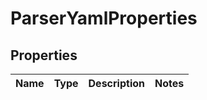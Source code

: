 # ParserYamlProperties

## Properties
Name | Type | Description | Notes
------------ | ------------- | ------------- | -------------
